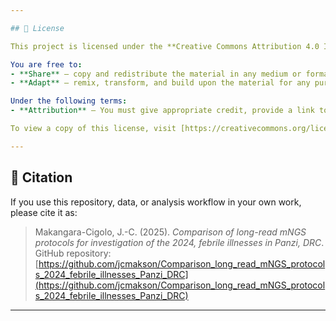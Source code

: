 ```yaml
---

## 📜 License

This project is licensed under the **Creative Commons Attribution 4.0 International (CC BY 4.0)** License.

You are free to:
- **Share** — copy and redistribute the material in any medium or format  
- **Adapt** — remix, transform, and build upon the material for any purpose, even commercially  

Under the following terms:
- **Attribution** — You must give appropriate credit, provide a link to the license, and indicate if changes were made.  

To view a copy of this license, visit [https://creativecommons.org/licenses/by/4.0/](https://creativecommons.org/licenses/by/4.0/).

---
```


## 🧬 Citation

If you use this repository, data, or analysis workflow in your own work, please cite it as:

> Makangara-Cigolo, J.-C. (2025). *Comparison of long-read mNGS protocols for investigation of the 2024, febrile illnesses in Panzi, DRC*. GitHub repository: [https://github.com/jcmakson/Comparison_long_read_mNGS_protocols_2024_febrile_illnesses_Panzi_DRC](https://github.com/jcmakson/Comparison_long_read_mNGS_protocols_2024_febrile_illnesses_Panzi_DRC)

---


